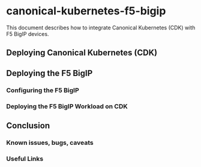 # canonical-kubernetes-f5-bigip

This document describes how to integrate Canonical Kubernetes (CDK) with F5 BigIP devices. 

## Deploying Canonical Kubernetes (CDK)
## Deploying the F5 BigIP
### Configuring the F5 BigIP
### Deploying the F5 BigIP Workload on CDK
## Conclusion
### Known issues, bugs, caveats
### Useful Links
